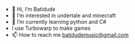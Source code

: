 - 👋 Hi, I’m Batidude
- 👀 I’m interested in undertale and minecraft
- 🌱 I’m currently learning python and C#
- I use Turbowarp to make games
- 📫 How to reach me batidudemusic@gmail.com
